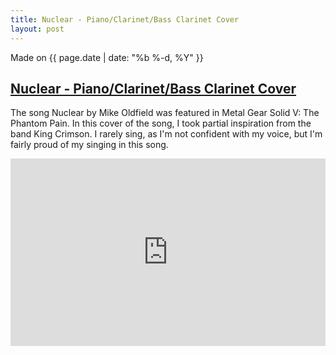 ```yaml
---
title: Nuclear - Piano/Clarinet/Bass Clarinet Cover
layout: post
---
```

Made on {{ page.date | date: "%b %-d, %Y" }}
## [Nuclear - Piano/Clarinet/Bass Clarinet Cover]({{page.url}})


The song Nuclear by Mike Oldfield was featured in Metal Gear Solid V: The Phantom Pain. In this cover of the song, I took partial inspiration from the band King Crimson. I rarely sing, as I'm not confident with my voice, but I'm fairly proud of my singing in this song.

<iframe width="100%" height="300" scrolling="no" frameborder="no" allow="autoplay" src="https://w.soundcloud.com/player/?url=https%3A//api.soundcloud.com/tracks/282321851&color=%23ff5500&auto_play=false&hide_related=false&show_comments=true&show_user=true&show_reposts=false&show_teaser=true&visual=true"></iframe>
